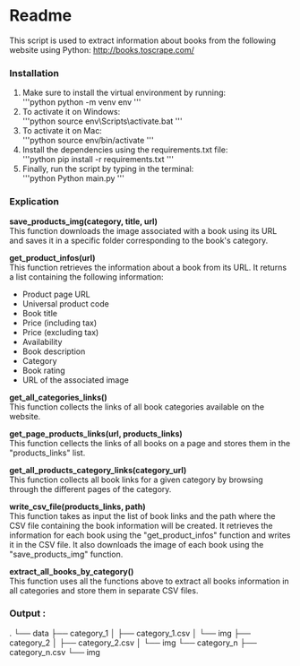 # Readme

This script is used to extract information about books from the following website using Python:
http://books.toscrape.com/

### Installation

1. Make sure to install the virtual environment by running:\
   '''python
   python -m venv env
   '''
2. To activate it on Windows:\
   '''python
   source env\Scripts\activate.bat
   '''
3. To activate it on Mac:\
   '''python
   source env/bin/activate
   '''
4. Install the dependencies using the requirements.txt file:\
   '''python
   pip install -r requirements.txt
   '''
5. Finally, run the script by typing in the terminal:\
   '''python
   Python main.py
   '''

### Explication

**save_products_img(category, title, url)**\
This function downloads the image associated with a book using its URL and saves it in a specific folder corresponding to the book's category.

**get_product_infos(url)**\
This function retrieves the information about a book from its URL. It returns a list containing the following information:

- Product page URL
- Universal product code
- Book title
- Price (including tax)
- Price (excluding tax)
- Availability
- Book description
- Category
- Book rating
- URL of the associated image

**get_all_categories_links()**\
This function collects the links of all book categories available on the website.

**get_page_products_links(url, products_links)**\
This function cellects the links of all books on a page and stores them in the "products_links" list.

**get_all_products_category_links(category_url)**\
This function collects all book links for a given category by browsing through the different pages of the category.

**write_csv_file(products_links, path)**\
This function takes as input the list of book links and the path where the CSV file containing the book information will be created. It retrieves the information for each book using the "get_product_infos" function and writes it in the CSV file. It also downloads the image of each book using the "save_products_img" function.

**extract_all_books_by_category()**\
This function uses all the functions above to extract all books information in all categories and store them in separate CSV files.

### Output :

.
└── data
├── category_1
│ ├── category_1.csv
│ └── img
├── category_2
│ ├── category_2.csv
│ └── img
└── category_n
├── category_n.csv
└── img
